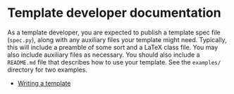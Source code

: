# Template developer documentation

As a template developer, you are expected to publish a template spec file (`spec.py`), along with any auxiliary files your template might need. Typically, this will include a preamble of some sort and a LaTeX class file. You may also include auxiliary files as necessary. You should also include a `README.md` file that describes how to use your template. See the `examples/` directory for two examples.

* [Writing a template](./writing-your-template.md)
